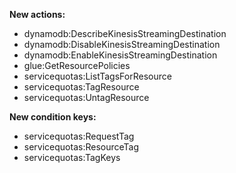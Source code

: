 **New actions:**

- dynamodb:DescribeKinesisStreamingDestination
- dynamodb:DisableKinesisStreamingDestination
- dynamodb:EnableKinesisStreamingDestination
- glue:GetResourcePolicies
- servicequotas:ListTagsForResource
- servicequotas:TagResource
- servicequotas:UntagResource

**New condition keys:**

- servicequotas:RequestTag
- servicequotas:ResourceTag
- servicequotas:TagKeys
